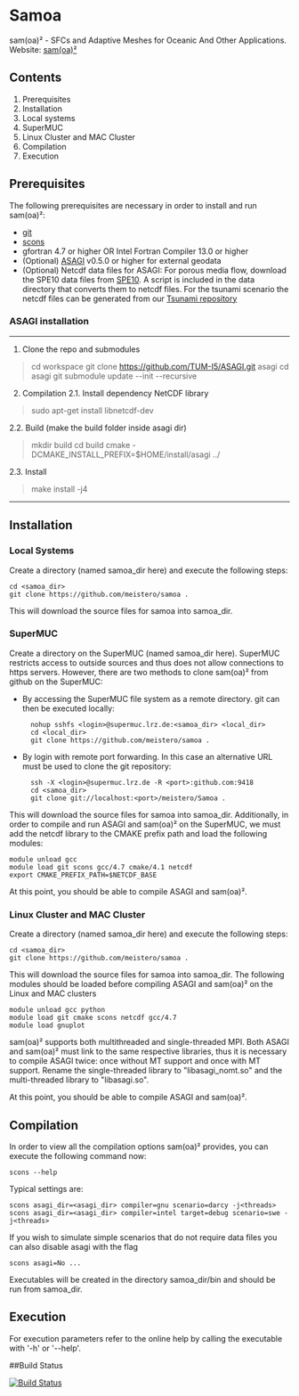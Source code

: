 Samoa
=====

sam(oa)² - SFCs and Adaptive Meshes for Oceanic And Other Applications.
Website: [sam(oa)²](https://github.com/meistero/Samoa)

## Contents

1. Prerequisites
2. Installation
 1. Local systems
 2. SuperMUC
 3. Linux Cluster and MAC Cluster
3. Compilation
4. Execution

## Prerequisites

The following prerequisites are necessary in order to install and run sam(oa)²:
* [git](http://git-scm.com/)
* [scons](http://www.scons.org/)
* gfortran 4.7 or higher OR Intel Fortran Compiler 13.0 or higher
* (Optional) [ASAGI](https://github.com/tum-i5/ASAGI) v0.5.0 or higher for external geodata
* (Optional) Netcdf data files for ASAGI: For porous media flow, download the SPE10 data files from [SPE10](http://www.spe.org/web/csp/datasets/set02.htm#download). A script is included in the data directory that converts them to netcdf files. For the tsunami scenario the netcdf files can be generated from our [Tsunami repository](https://github.com/TUM-I5/tsunami)

### ASAGI installation
*****
1. Clone the repo and submodules
> cd workspace
> git clone https://github.com/TUM-I5/ASAGI.git asagi
> cd asagi
> git submodule update --init --recursive

2. Compilation
2.1. Install dependency NetCDF library
> sudo apt-get install libnetcdf-dev

2.2. Build (make the build folder inside asagi dir)
> mkdir build
> cd build
> cmake -DCMAKE_INSTALL_PREFIX=$HOME/install/asagi ../

2.3. Install
> make install -j4
*****

## Installation

### Local Systems

Create a directory (named samoa_dir here) and execute the following steps:

    cd <samoa_dir>
    git clone https://github.com/meistero/samoa .

This will download the source files for samoa into samoa_dir. 

### SuperMUC

Create a directory on the SuperMUC (named samoa_dir here). SuperMUC restricts access to outside sources and thus does not allow connections to https servers. However, there are
two methods to clone sam(oa)² from github on the SuperMUC:
* By accessing the SuperMUC file system as a remote directory. git can then be executed locally:

        nohup sshfs <login>@supermuc.lrz.de:<samoa_dir> <local_dir>
        cd <local_dir>
        git clone https://github.com/meistero/samoa .

* By login with remote port forwarding. In this case an alternative URL must be used to clone the git repository:


        ssh -X <login>@supermuc.lrz.de -R <port>:github.com:9418
        cd <samoa_dir>
        git clone git://localhost:<port>/meistero/Samoa .

This will download the source files for samoa into samoa_dir. 
Additionally, in order to compile and run ASAGI and sam(oa)² on the SuperMUC, we must add the netcdf library to the CMAKE prefix path and load the following modules:

    module unload gcc
    module load git scons gcc/4.7 cmake/4.1 netcdf
    export CMAKE_PREFIX_PATH=$NETCDF_BASE

At this point, you should be able to compile ASAGI and sam(oa)².

### Linux Cluster and MAC Cluster

Create a directory (named samoa_dir here) and execute the following steps:

    cd <samoa_dir>
    git clone https://github.com/meistero/samoa .

This will download the source files for samoa into samoa_dir.
The following modules should be loaded before compiling ASAGI and sam(oa)² on the Linux and MAC clusters

    module unload gcc python
    module load git cmake scons netcdf gcc/4.7
    module load gnuplot

sam(oa)² supports both multithreaded and single-threaded MPI. Both ASAGI and sam(oa)² must link to the same respective libraries, thus it is necessary to compile ASAGI twice:
once without MT support and once with MT support. Rename the single-threaded library to "libasagi_nomt.so" and the multi-threaded library to "libasagi.so".

At this point, you should be able to compile ASAGI and sam(oa)².

## Compilation

In order to view all the compilation options sam(oa)² provides, you can execute the following command now:

    scons --help

Typical settings are:

    scons asagi_dir=<asagi_dir> compiler=gnu scenario=darcy -j<threads>
    scons asagi_dir=<asagi_dir> compiler=intel target=debug scenario=swe -j<threads>

If you wish to simulate simple scenarios that do not require data files you can also disable asagi with the flag

    scons asagi=No ...

Executables will be created in the directory samoa_dir/bin and should be run from samoa_dir.

## Execution

For execution parameters refer to the online help by calling the executable with '-h' or '--help'.

##Build Status

[![Build Status](https://travis-ci.org/meistero/Samoa.svg)](https://travis-ci.org/meistero/Samoa)
